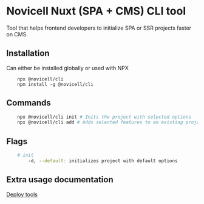 # Novicell Nuxt (SPA + CMS) CLI tool
Tool that helps frontend developers to initialize SPA or SSR projects faster on CMS.

## Installation
Can either be installed globally or used with NPX
```
    npx @novicell/cli
    npm install -g @novicell/cli
```

## Commands
```bash
    npx @novicell/cli init # Inits the project with selected options
    npx @novicell/cli add # Adds selected features to an existing project
```

## Flags
```bash
    # init
        -d, --default: initializes project with default options
```

## Extra usage documentation
[Deploy tools](src/@commands/add/deploy_tools/README.md)